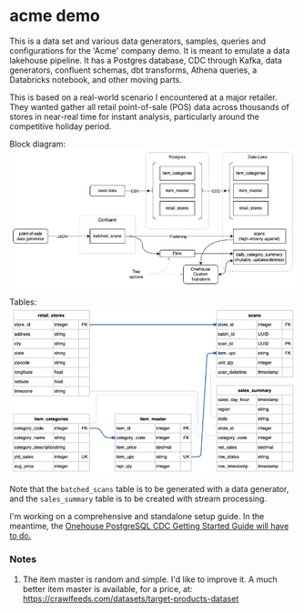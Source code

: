 # acme demo

This is a data set and various data generators, samples, queries and configurations for the 'Acme' company demo. It is meant to emulate a data lakehouse pipeline. It has a Postgres database, CDC through Kafka, data generators, confluent schemas, dbt transforms, Athena queries, a Databricks notebook, and other moving parts.

This is based on a real-world scenario I encountered at a major retailer. They wanted gather all retail point-of-sale (POS) data across thousands of stores in near-real time for instant analysis, particularly around the competitive holiday period.

Block diagram:
<picture>
<img alt="Architecture diagram" src="https://github.com/corourke/acme/blob/main/doc/images/diagrams-architecture.png?raw=true">
</picture>

Tables:
<picture>
<img alt="Table ER diagram" src="https://github.com/corourke/acme/blob/main/doc/images/diagrams-tables.png?raw=true">
</picture>

Note that the `batched_scans` table is to be generated with a data generator, and the `sales_summary` table is to be created with stream processing.

I'm working on a comprehensive and standalone setup guide. In the meantime, the <a href="https://github.com/corourke/acme/blob/1d030873fe3b34fdf62fbfecf17a6db049c0b7f1/doc/Onehouse_Postgres_CDC_Guide_2401.pdf">Onehouse PostgreSQL CDC Getting Started Guide will have to do.</a>

### Notes

1. The item master is random and simple. I'd like to improve it. A much better item master is available, for a price, at: https://crawlfeeds.com/datasets/target-products-dataset
